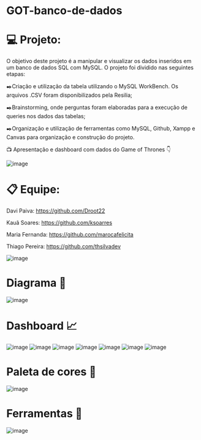 # GOT-banco-de-dados
# 💻 Projeto:

O objetivo deste projeto é a manipular e visualizar os dados inseridos em um banco de dados SQL com MySQL. O projeto foi dividido nas seguintes etapas:

✒️Criação e utilização da tabela utilizando o MySQL WorkBench. Os arquivos .CSV foram disponibilizados pela Resilia;

✒️Brainstorming, onde perguntas foram elaboradas para a execução de queries nos dados das tabelas;

✒️Organização e utilização de ferramentas como MySQL, Github, Xampp e Canvas para organização e construção do projeto.

📺 Apresentação e dashboard com dados do Game of Thrones 👇

![image](https://user-images.githubusercontent.com/114073150/216352070-1493867e-fa8f-4c6c-a35d-6a1c3e05ee5e.png)

# 📋 Equipe:

Davi Paiva: https://github.com/Droot22

Kauã Soares: https://github.com/ksoarres

Maria Fernanda: https://github.com/marocafelicita

Thiago Pereira: https://github.com/thsilvadev

![image](https://user-images.githubusercontent.com/114073150/216352163-10ceef36-6f32-4f7f-99a7-22b41a75bbe4.png)

# Diagrama 📝

![image](https://user-images.githubusercontent.com/114073150/216352236-f0c88806-01e0-43f4-8bf3-c6e82ae6f509.png)

# Dashboard 📈

![image](https://user-images.githubusercontent.com/114073150/216352313-3572fbe7-b04e-49f7-bfb9-d4fbf12a32c1.png)
![image](https://user-images.githubusercontent.com/114073150/216352320-f629af14-d02b-4e21-9cf5-e23a8573cb46.png)
![image](https://user-images.githubusercontent.com/114073150/216352815-c8ee71e6-0ce3-4503-824c-7196108abf92.png)
![image](https://user-images.githubusercontent.com/114073150/216352854-db87ebac-29ea-4ca6-9884-39c5c985727e.png)
![image](https://user-images.githubusercontent.com/114073150/216352910-693d21a7-33c4-484f-8c2a-dd8a7d634d0b.png)
![image](https://user-images.githubusercontent.com/114073150/216352947-b8f66245-a79a-40b4-95d0-f84f89d53ee5.png)
![image](https://user-images.githubusercontent.com/114073150/216352962-1237e043-ce53-4750-8621-f214886295a6.png)

# Paleta de cores 🎨
![image](https://user-images.githubusercontent.com/114073150/216353034-e8365f94-e39c-47dd-811d-aacc0f721481.png)

# Ferramentas 🔨

![image](https://user-images.githubusercontent.com/114073150/216353107-e2642b7f-1dff-4db2-8872-076a5ca797d1.png)


